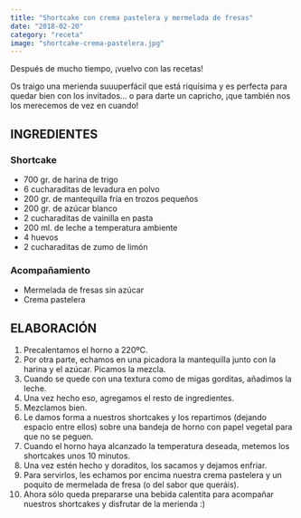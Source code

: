 ```yaml
---
title: "Shortcake con crema pastelera y mermelada de fresas"
date: "2018-02-20"
category: "receta"
image: "shortcake-crema-pastelera.jpg"
---
```


Después de mucho tiempo, ¡vuelvo con las recetas!

Os traigo una merienda suuuperfácil que está riquísima y es perfecta para quedar bien con los invitados... o para darte un capricho, ¡que también nos los merecemos de vez en cuando!

## INGREDIENTES

### Shortcake

- 700 gr. de harina de trigo
- 6 cucharaditas de levadura en polvo
- 200 gr. de mantequilla fría en trozos pequeños
- 200 gr. de azúcar blanco
- 2 cucharaditas de vainilla en pasta
- 200 ml. de leche a temperatura ambiente
- 4 huevos
- 2 cucharaditas de zumo de limón

### Acompañamiento

- Mermelada de fresas sin azúcar
- Crema pastelera

## ELABORACIÓN

1. Precalentamos el horno a 220ºC.
2. Por otra parte, echamos en una picadora la mantequilla junto con la harina y el azúcar. Picamos la mezcla.
3. Cuando se quede con una textura como de migas gorditas, añadimos la leche.
4. Una vez hecho eso, agregamos el resto de ingredientes.
5. Mezclamos bien.
6. Le damos forma a nuestros shortcakes y los repartimos (dejando espacio entre ellos) sobre una bandeja de horno con papel vegetal para que no se peguen.
7. Cuando el horno haya alcanzado la temperatura deseada, metemos los shortcakes unos 10 minutos.
8. Una vez estén hecho y doraditos, los sacamos y dejamos enfriar.
9. Para servirlos, les echamos por encima nuestra crema pastelera y un poquito de mermelada de fresa (o del sabor que queráis).
10. Ahora sólo queda prepararse una bebida calentita para acompañar nuestros shortcakes y disfrutar de la merienda :)

